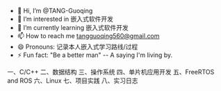 - 👋 Hi, I’m @TANG-Guoqing
- 👀 I’m interested in 嵌入式软件开发
- 🌱 I’m currently learning 嵌入式软件开发
- 📫 How to reach me tangguoqing560@gmail.com
- 😄 Pronouns: 记录本人嵌入式学习路线/过程
- ⚡ Fun fact: "Be a better man"  -- A saying I'm living by.

一、C/C++
二、数据结构
三、操作系统
四、单片机应用开发
五、FreeRTOS and ROS
六、Linux
七、项目实践
八、实习日志
